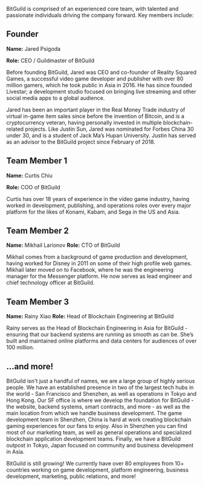   BitGuild is comprised of an experienced core team, with talented and passionate individuals driving the company forward.
Key members include:

## Founder

**Name:** Jared Psigoda

**Role:** CEO / Guildmaster of BitGuild

  Before founding BitGuild, Jared was CEO and co-founder of Reality Squared Games, a successful video game developer and publisher with over 80 million gamers, which he took public in Asia in 2016. He has since founded Livestar; a development studio focused on bringing live streaming and other social media apps to a global audience. 

Jared has been an important player in the Real Money Trade industry of virtual in-game item sales since before the invention of Bitcoin, and is a cryptocurrency veteran, having personally invested in multiple blockchain-related projects. Like Justin Sun, Jared was nominated for Forbes China 30 under 30, and is a student of Jack Ma’s Hupan University. Justin has served as an advisor to the BitGuild project since February of 2018.

## Team Member 1

**Name:** Curtis Chiu

**Role:** COO of BitGuild

  Curtis has over 18 years of experience in the video game industry, having worked in development, publishing, and operations roles over every major platform for the likes of Konami, Kabam, and Sega in the US and Asia.

## Team Member 2

**Name:** Mikhail Larionov
**Role:** CTO of BitGuild

  Mikhail comes from a background of game production and development, having worked for Disney in 2011 on some of their high profile web games. Mikhail later moved on to Facebook, where he was the engineering manager for the Messenger platform. He now serves as lead engineer and chief technology officer at BitGuild.

## Team Member 3

**Name:** Rainy Xiao
**Role:** Head of Blockchain Engineering at BitGuild

  Rainy serves as the Head of Blockchain Engineering in Asia for BitGuild - ensuring that our backend systems are running as smooth as can be. She’s built and maintained online platforms and data centers for audiences of over 100 million.

## ...and more!

  BitGuild isn't just a handful of names, we are a large group of highly serious people. We have an established presence in two of the largest tech hubs in the world - San Francisco and Shenzhen, as well as operations in Tokyo and Hong Kong. Our SF office is where we develop the foundation for BitGuild - the website, backend systems, smart contracts, and more - as well as the main location from which we handle business development.
The game development team in Shenzhen, China is hard at work creating blockchain gaming experiences for our fans to enjoy. Also in Shenzhen you can find most of our marketing team, as well as general operations and specialized blockchain application development teams. Finally, we have a BitGuild outpost in Tokyo, Japan focused on community and business development in Asia.

BitGuild is still growing! We currently have over 80 employees from 10+ countries working on game development, platform engineering, business development, marketing, public relations, and more!
